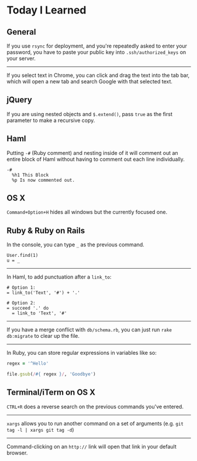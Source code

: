 Today I Learned
===============

General
-------

If you use `rsync` for deployment, and you're repeatedly asked to enter your password, you have to paste your public key into `.ssh/authorized_keys` on your server.

***

If you select text in Chrome, you can click and drag the text into the tab bar, which will open a new tab and search Google with that selected text.

jQuery
------

If you are using nested objects and `$.extend()`, pass `true` as the first parameter to make a recursive copy.

Haml
----

Putting `-#` (Ruby comment) and nesting inside of it will comment out an entire block of Haml without having to comment out each line individually.

```haml
-#
  %h1 This Block
  %p Is now commented out.
```

OS X
----

`Command+Option+H` hides all windows but the currently focused one.

Ruby & Ruby on Rails
--------------------

In the console, you can type `_` as the previous command.

```
User.find(1)
u = _
```

***

In Haml, to add punctuation after a `link_to`:

```haml
# Option 1:
= link_to('Text', '#') + '.'

# Option 2:
= succeed '.' do
  = link_to 'Text', '#'
```

***

If you have a merge conflict with `db/schema.rb`, you can just run `rake db:migrate` to clear up the file.

***

In Ruby, you can store regular expressions in variables like so:

```ruby
regex = '^Hello'

file.gsub(/#{ regex }/, 'Goodbye')
```

Terminal/iTerm on OS X
----------------------

`CTRL+R` does a reverse search on the previous commands you've entered.

***

`xargs` allows you to run another command on a set of arguments (e.g. `git tag -l | xargs git tag -d`)

***

Command-clicking on an `http://` link will open that link in your default browser.
